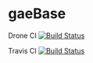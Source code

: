 gaeBase
============

Drone CI [![Build Status](https://drone.io/github.com/jroperto/psicotropico/status.png)](https://drone.io/github.com/jroperto/psicotropico/latest)

Travis CI [![Build Status](https://travis-ci.org/jroperto/psicotropico.png?branch=master)](https://travis-ci.org/jroperto/psicotropico)